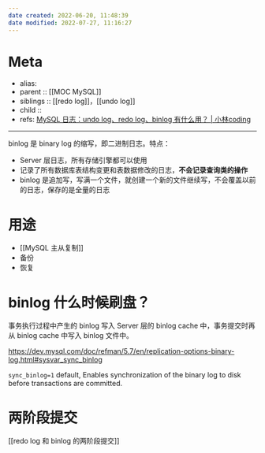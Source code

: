 ```yaml
---
date created: 2022-06-20, 11:48:39
date modified: 2022-07-27, 11:16:27
---
```


# Meta

- alias:
- parent :: [[MOC MySQL]]
- siblings :: [[redo log]]，[[undo log]]
- child ::
- refs: [MySQL 日志：undo log、redo log、binlog 有什么用？ | 小林coding](https://xiaolincoding.com/mysql/log/how_update.html#%E4%B8%BA%E4%BB%80%E4%B9%88%E9%9C%80%E8%A6%81-binlog)

---

binlog 是 binary log 的缩写，即二进制日志。特点：

- Server 层日志，所有存储引擎都可以使用
- 记录了所有数据库表结构变更和表数据修改的日志，**不会记录查询类的操作**
- binlog 是追加写，写满一个文件，就创建一个新的文件继续写，不会覆盖以前的日志，保存的是全量的日志

# 用途

- [[MySQL 主从复制]]
- 备份
- 恢复

# binlog 什么时候刷盘？

事务执行过程中产生的 binlog 写入 Server 层的 binlog cache 中，事务提交时再从 binlog cache 中写入 binlog 文件中。

https://dev.mysql.com/doc/refman/5.7/en/replication-options-binary-log.html#sysvar_sync_binlog

`sync_binlog=1` default, Enables synchronization of the binary log to disk before transactions are committed.

# 两阶段提交

[[redo log 和 binlog 的两阶段提交]]